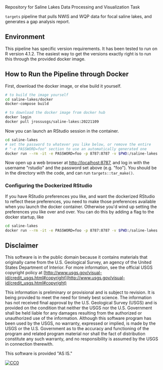 Repository for Saline Lakes Data Processing and Visualization Task 

`targets` pipeline that pulls NWIS and WQP data for focal saline lakes, and generates a gap analysis report.

## Environment

This pipeline has specific version requirements. It has been tested to run on R version 4.1.2. The easiest way to get the versions exactly right is to run this through the provided docker image.

## How to Run the Pipeline through Docker
First, download the docker image, or else build it yourself.

```bash
# to build the image yourself
cd saline-lakes/docker
docker-compose build

# to download the docker image from docker hub
docker login
docker pull jrossusgs/saline-lakes:20221109
```

Now you can launch an RStudio session in the container.

```bash
cd saline-lakes
# set the password to whatever you like below, or remove the entire
# "-e PASSWORD=foo" section to use an automatically generated one
docker run --rm -it -e PASSWORD=foo -p 8787:8787 -v $PWD:/saline-lakes saline-lakes
```

Now open up a web browser at [http://localhost:8787](http://localhost:8787), and log in with the username "rstudio" and the password set above (e.g. "foo"). You should be in the directory with the code, and can run `targets::tar_make()`.

### Configuring the Dockerized RStudio
If you have RStudio preferences you like, and want the dockerized RStudio to reflect these preferences, you need to make those preferences available when you launch the docker container. Otherwise you'd wind up setting the preferences you like over and over. You can do this by adding a flag to the docker startup, like

```bash
cd saline-lakes
docker run --rm -it -e PASSWORD=foo -p 8787:8787 -v $PWD:/saline-lakes -v /path/to/your/rstudio-prefs.json:/home/rstudio/.config/rstudio/rstudio-prefs.json saline-lakes
```

## Disclaimer

This software is in the public domain because it contains materials that originally came from the U.S. Geological Survey, an agency of the United States Department of Interior. For more information, see the official USGS copyright policy at [http://www.usgs.gov/visual-id/credit_usgs.html#copyright](http://www.usgs.gov/visual-id/credit_usgs.html#copyright)

This information is preliminary or provisional and is subject to revision. It is being provided to meet the need for timely best science. The information has not received final approval by the U.S. Geological Survey (USGS) and is provided on the condition that neither the USGS nor the U.S. Government shall be held liable for any damages resulting from the authorized or unauthorized use of the information. Although this software program has been used by the USGS, no warranty, expressed or implied, is made by the USGS or the U.S. Government as to the accuracy and functioning of the program and related program material nor shall the fact of distribution constitute any such warranty, and no responsibility is assumed by the USGS in connection therewith.

This software is provided "AS IS."


[
  ![CC0](http://i.creativecommons.org/p/zero/1.0/88x31.png)
](http://creativecommons.org/publicdomain/zero/1.0/)
